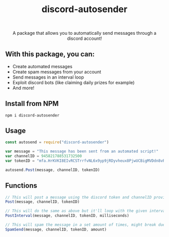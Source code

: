 <h1 align="center">discord-autosender</h1>
<br>

<p align="center">A package that allows you to automatically send messages through a discord account!</p>

## With this package, you can:
 - Create automated messages
 - Create spam messages from your account
 - Send messages in an interval loop
 - Exploit discord bots (like claiming daily prizes for example)
 - And more!


## Install from NPM
```
npm i discord-autosender
```


## Usage
```js
const autosend = require("discord-autosender")

var message = "This message has been sent from an automated script!"
var channelID = 945821788531732500
var tokenID = "mfa.HrKVKI8EIvRCSTrrfvNL6x9yp9jRDyvheux8PjwUCBigMVDdn8vRFw3GgfGxbB2pAvYOnGa7cJw2BPVZk-KJ"

autosend.Post(message, channelID, tokenID)
```


## Functions
```js
// This will post a message using the discord token and channelID provided
Post(message, channelID, tokenID)
```
```js
// This will do the same as above but it'll loop with the given interval parameter in milliseconds
PostInterval(message, channelID, tokenID, milliseconds)
```
```js
// This will spam the message in a set amount of times, might break due to how dodgy this function is
SpamSend(message, channelID, tokenID, amount)
```
